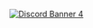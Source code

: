 [![Discord Banner 4](https://discordapp.com/api/guilds/1133683869317595186/widget.png?style=banner4)](https://discord.gg/pAcCn57D95)
